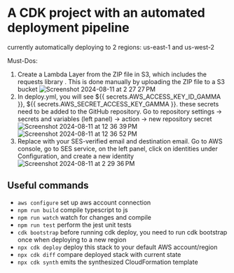 # A CDK project with an automated deployment pipeline

currently automatically deploying to 2 regions: us-east-1 and us-west-2

Must-Dos:

1. Create a Lambda Layer from the ZIP file in S3, which includes the requests library
. This is done manually by uploading the ZIP file to a S3 bucket
![Screenshot 2024-08-11 at 2 27 27 PM](https://github.com/user-attachments/assets/0d26289e-999b-438c-9097-86e79f60016e)
2. In deploy.yml, you will see ${{ secrets.AWS_ACCESS_KEY_ID_GAMMA }}, ${{ secrets.AWS_SECRET_ACCESS_KEY_GAMMA }}. these secrets need to be added to the GitHub repository. Go to repository settings -> secrets and variables (left panel) -> action -> new repository secret
![Screenshot 2024-08-11 at 12 36 39 PM](https://github.com/user-attachments/assets/90d19f2e-28dc-4aca-9081-4d9da615137d)
![Screenshot 2024-08-11 at 12 36 52 PM](https://github.com/user-attachments/assets/81f2cab9-36d1-4511-bce7-937cb185b172)
3. Replace with your SES-verified email and destination email. Go to AWS console, go to SES service, on the left panel,
   click on identities under Configuration, and create a new identity
![Screenshot 2024-08-11 at 2 29 36 PM](https://github.com/user-attachments/assets/661acd57-cd8f-44b0-beb2-561307da2764)


## Useful commands
* `aws configure`   set up aws account connection
* `npm run build`   compile typescript to js
* `npm run watch`   watch for changes and compile
* `npm run test`    perform the jest unit tests
* `cdk bootstrap`   before running cdk deploy, you need to run cdk bootstrap once when deploying to a new region
* `npx cdk deploy`  deploy this stack to your default AWS account/region
* `npx cdk diff`    compare deployed stack with current state
* `npx cdk synth`   emits the synthesized CloudFormation template

